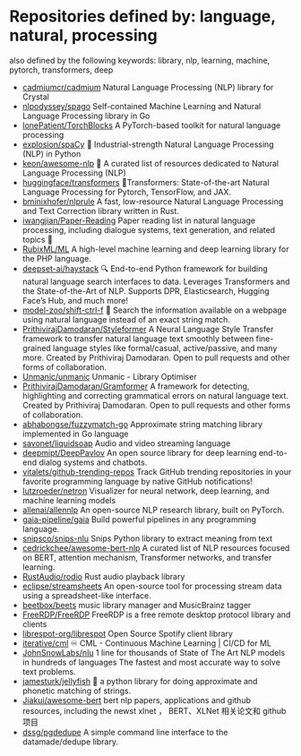 # Repositories defined by: language, natural, processing

also defined by the following keywords: library, nlp, learning, machine, pytorch, transformers, deep

- [cadmiumcr/cadmium](https://github.com/cadmiumcr/cadmium)
  Natural Language Processing (NLP) library for Crystal
- [nlpodyssey/spago](https://github.com/nlpodyssey/spago)
  Self-contained Machine Learning and Natural Language Processing library in Go
- [lonePatient/TorchBlocks](https://github.com/lonePatient/TorchBlocks)
  A PyTorch-based toolkit for natural language processing
- [explosion/spaCy](https://github.com/explosion/spaCy)
  💫 Industrial-strength Natural Language Processing (NLP) in Python
- [keon/awesome-nlp](https://github.com/keon/awesome-nlp)
  :book: A curated list of resources dedicated to Natural Language Processing (NLP)
- [huggingface/transformers](https://github.com/huggingface/transformers)
  🤗Transformers: State-of-the-art Natural Language Processing for Pytorch, TensorFlow, and JAX.
- [bminixhofer/nlprule](https://github.com/bminixhofer/nlprule)
  A fast, low-resource Natural Language Processing and Text Correction library written in Rust.
- [iwangjian/Paper-Reading](https://github.com/iwangjian/Paper-Reading)
  Paper reading list in natural language processing, including dialogue systems, text generation, and related topics 🤗
- [RubixML/ML](https://github.com/RubixML/ML)
  A high-level machine learning and deep learning library for the PHP language.
- [deepset-ai/haystack](https://github.com/deepset-ai/haystack)
  :mag: End-to-end Python framework for building natural language search interfaces to data. Leverages Transformers and the State-of-the-Art of NLP. Supports DPR, Elasticsearch, Hugging Face’s Hub, and much more!
- [model-zoo/shift-ctrl-f](https://github.com/model-zoo/shift-ctrl-f)
  🔎 Search the information available on a webpage using natural language instead of an exact string match.
- [PrithivirajDamodaran/Styleformer](https://github.com/PrithivirajDamodaran/Styleformer)
  A Neural Language Style Transfer framework to transfer natural language text smoothly between fine-grained language styles like formal/casual, active/passive, and many more. Created by Prithiviraj Damodaran. Open to pull requests and other forms of collaboration.
- [Unmanic/unmanic](https://github.com/Unmanic/unmanic)
  Unmanic - Library Optimiser
- [PrithivirajDamodaran/Gramformer](https://github.com/PrithivirajDamodaran/Gramformer)
  A framework for detecting, highlighting and correcting grammatical errors on natural language text. Created by Prithiviraj Damodaran. Open to pull requests and other forms of collaboration.
- [abhabongse/fuzzymatch-go](https://github.com/abhabongse/fuzzymatch-go)
  Approximate string matching library implemented in Go language
- [savonet/liquidsoap](https://github.com/savonet/liquidsoap)
  Audio and video streaming language
- [deepmipt/DeepPavlov](https://github.com/deepmipt/DeepPavlov)
  An open source library for deep learning end-to-end dialog systems and chatbots.
- [vitalets/github-trending-repos](https://github.com/vitalets/github-trending-repos)
  Track GitHub trending repositories in your favorite programming language by native GitHub notifications!
- [lutzroeder/netron](https://github.com/lutzroeder/netron)
  Visualizer for neural network, deep learning, and machine learning models
- [allenai/allennlp](https://github.com/allenai/allennlp)
  An open-source NLP research library, built on PyTorch.
- [gaia-pipeline/gaia](https://github.com/gaia-pipeline/gaia)
  Build powerful pipelines in any programming language.
- [snipsco/snips-nlu](https://github.com/snipsco/snips-nlu)
  Snips Python library to extract meaning from text
- [cedrickchee/awesome-bert-nlp](https://github.com/cedrickchee/awesome-bert-nlp)
  A curated list of NLP resources focused on BERT, attention mechanism, Transformer networks, and transfer learning.
- [RustAudio/rodio](https://github.com/RustAudio/rodio)
  Rust audio playback library
- [eclipse/streamsheets](https://github.com/eclipse/streamsheets)
  An open-source tool for processing stream data using a spreadsheet-like interface.
- [beetbox/beets](https://github.com/beetbox/beets)
  music library manager and MusicBrainz tagger
- [FreeRDP/FreeRDP](https://github.com/FreeRDP/FreeRDP)
  FreeRDP is a free remote desktop protocol library and clients
- [librespot-org/librespot](https://github.com/librespot-org/librespot)
  Open Source Spotify client library
- [iterative/cml](https://github.com/iterative/cml)
  ♾️ CML - Continuous Machine Learning | CI/CD for ML
- [JohnSnowLabs/nlu](https://github.com/JohnSnowLabs/nlu)
  1 line for thousands of State of The Art NLP models in hundreds of languages  The fastest and most accurate way to solve text problems.
- [jamesturk/jellyfish](https://github.com/jamesturk/jellyfish)
  🎐 a python library for doing approximate and phonetic matching of strings.
- [Jiakui/awesome-bert](https://github.com/Jiakui/awesome-bert)
  bert nlp papers, applications and  github resources, including the newst xlnet  ， BERT、XLNet 相关论文和 github 项目
- [dssg/pgdedupe](https://github.com/dssg/pgdedupe)
  A simple command line interface to the datamade/dedupe library.
